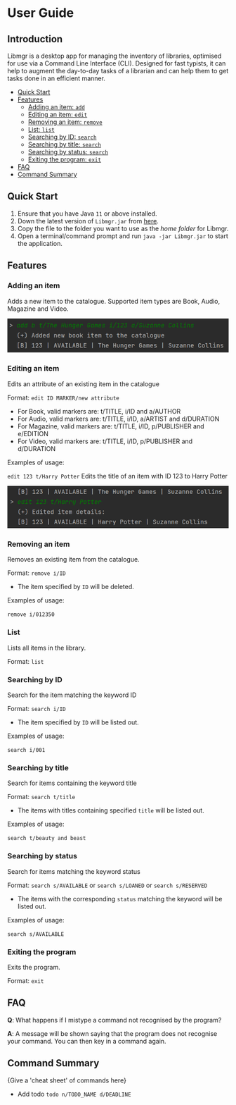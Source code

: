 # User Guide

## Introduction

Libmgr is a desktop app for managing the inventory of libraries, optimised for use via a Command Line Interface (CLI).
Designed for fast typists, it can help to augment the day-to-day tasks of a librarian and can help them to get tasks
done in an efficient manner.

- [Quick Start](#Quick-Start)
- [Features](#Features)
  - [Adding an item: `add`](#Adding-an-item)
  - [Editing an item: `edit`](#Editing-an-item)
  - [Removing an item: `remove`](#Removing-an-item)
  - [List: `list`](#Listing-all-items)
  - [Searching by ID: `search`](#Searching-by-ID)
  - [Searching by title: `search`](#Searching-by-title)
  - [Searching by status: `search`](#Searching-by-status)
  - [Exiting the program: `exit`](#Exiting-the-program)
- [FAQ](#FAQ)
- [Command Summary](#Command-Summary)

## Quick Start

1. Ensure that you have Java `11` or above installed.
2. Down the latest version of `Libmgr.jar` from [here](https://github.com/AY2122S1-CS2113-T16-1/tp/releases).
3. Copy the file to the folder you want to use as the _home folder_ for Libmgr.
4. Open a terminal/command prompt and run `java -jar Libmgr.jar` to start the application.

## Features




### Adding an item
Adds a new item to the catalogue. Supported item types are Book, Audio, Magazine and Video. 

![UGAddCommand](img/UGAddCommand.png)

### Editing an item 
Edits an attribute of an existing item in the catalogue

Format: `edit ID MARKER/new attribute`

* For Book, valid markers are: t/TITLE, i/ID and a/AUTHOR
* For Audio, valid markers are: t/TITLE, i/ID, a/ARTIST and d/DURATION
* For Magazine, valid markers are: t/TITLE, i/ID, p/PUBLISHER and e/EDITION
* For Video, valid markers are: t/TITLE, i/ID, p/PUBLISHER and d/DURATION

Examples of usage: 

`edit 123 t/Harry Potter` Edits the title of an item with ID 123 to Harry Potter

![UGEditCommand](img/UGEditCommand.png)


### Removing an item
Removes an existing item from the catalogue.

Format: `remove i/ID`

* The item specified by `ID` will be deleted.

Examples of usage:

`remove i/012350`

### List
Lists all items in the library.

Format: `list`


### Searching by ID
Search for the item matching the keyword ID

Format: `search i/ID`

* The item specified by `ID` will be listed out.

Examples of usage:

`search i/001`

### Searching by title
Search for items containing the keyword title

Format: `search t/title`

* The items with titles containing specified `title` will be listed out.

Examples of usage:

`search t/beauty and beast`

### Searching by status
Search for items matching the keyword status

Format: `search s/AVAILABLE` or `search s/LOANED` or `search s/RESERVED`

* The items with the corresponding `status` matching the keyword will be listed out.

Examples of usage:

`search s/AVAILABLE`

### Exiting the program
Exits the program.

Format: `exit`

## FAQ

**Q**: What happens if I mistype a command not recognised by the program? 

**A**: A message will be shown saying that the program does not recognise your command.
You can then key in a command again. 

## Command Summary

{Give a 'cheat sheet' of commands here}

* Add todo `todo n/TODO_NAME d/DEADLINE`
